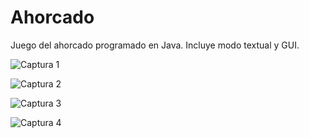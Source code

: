 # Ahorcado


Juego del ahorcado programado en Java. Incluye modo textual y GUI.

![Captura 1](https://github.com/csp98/Ahorcado/blob/master/pics/1.png)



![Captura 2](https://github.com/csp98/Ahorcado/blob/master/pics/2.png)



![Captura 3](https://github.com/csp98/Ahorcado/blob/master/pics/3.png)



![Captura 4](https://github.com/csp98/Ahorcado/blob/master/pics/4.png)
